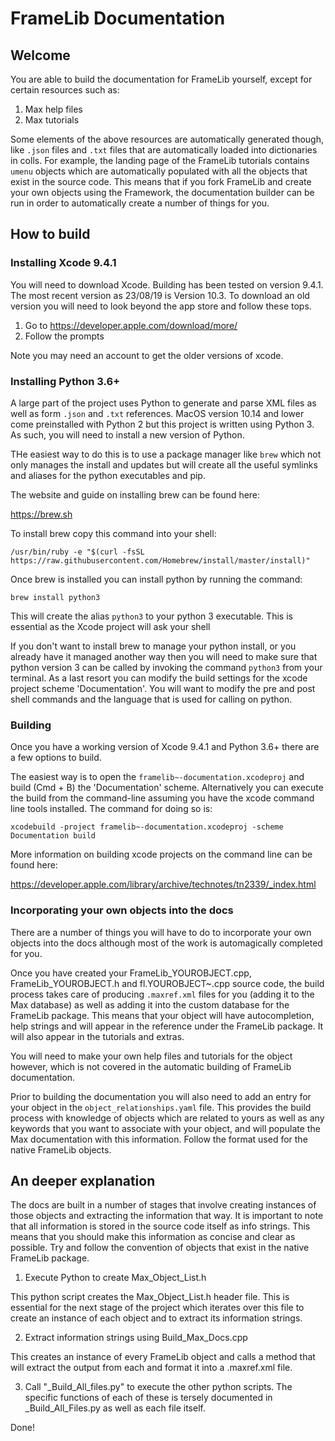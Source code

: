 # FrameLib Documentation

## Welcome
You are able to build the documentation for FrameLib yourself, except for certain resources such as:

1. Max help files
2. Max tutorials

Some elements of the above resources are automatically generated though, like `.json` files and `.txt` files that are automatically loaded into dictionaries in colls. For example, the landing page of the FrameLib tutorials contains `umenu` objects which are automatically populated with all the objects that exist in the source code. This means that if you fork FrameLib and create your own objects using the Framework, the documentation builder can be run in order to automatically create a number of things for you.

## How to build

### Installing Xcode 9.4.1

You will need to download Xcode. Building has been tested on version 9.4.1. The most recent version as 23/08/19 is Version 10.3. To download an old version you will need to look beyond the app store and follow these tops.

1. Go to https://developer.apple.com/download/more/
2. Follow the prompts

Note you may need an account to get the older versions of xcode.

### Installing Python 3.6+

A large part of the project uses Python to generate and parse XML files as well as form `.json` and `.txt` references. MacOS version 10.14 and lower come preinstalled with Python 2 but this project is written using Python 3. As such, you will need to install a new version of Python. 

THe easiest way to do this is to use a package manager like `brew` which not only manages the install and updates but will create all the useful symlinks and aliases for the python executables and pip.

The website and guide on installing brew can be found here: 

https://brew.sh

To install brew copy this command into your shell: 

`/usr/bin/ruby -e "$(curl -fsSL https://raw.githubusercontent.com/Homebrew/install/master/install)"`

Once brew is installed you can install python by running the command: 

`brew install python3`

This will create the alias `python3` to your python 3 executable. This is essential as the Xcode project will ask your shell

If you don't want to install brew to manage your python install, or you already have it managed another way then you will need to make sure that python version 3 can be called by invoking the command `python3` from your terminal. As a last resort you can modify the build settings for the xcode project scheme 'Documentation'. You will want to modify the pre and post shell commands and the language that is used for calling on python.

### Building

Once you have a working version of Xcode 9.4.1 and Python 3.6+ there are a few options to build.

The easiest way is to open the `framelib~-documentation.xcodeproj` and build (Cmd + B) the 'Documentation' scheme. Alternatively you can execute the build from the command-line assuming you have the xcode command line tools installed. The command for doing so is:

`xcodebuild -project framelib~-documentation.xcodeproj -scheme Documentation build`

More information on building xcode projects on the command line can be found here:

https://developer.apple.com/library/archive/technotes/tn2339/_index.html


### Incorporating your own objects into the docs

There are a number of things you will have to do to incorporate your own objects into the docs although most of the work is automagically completed for you.

Once you have created your FrameLib_YOUROBJECT.cpp, FrameLib_YOUROBJECT.h and fl.YOUROBJECT~.cpp source code, the build process takes care of producing `.maxref.xml` files for you (adding it to the Max database) as well as adding it into the custom database for the FrameLib package. This means that your object will have autocompletion, help strings and will appear in the reference under the FrameLib package. It will also appear in the tutorials and extras.

You will need to make your own help files and tutorials for the object however, which is not covered in the automatic building of FrameLib documentation.

Prior to building the documentation you will also need to add an entry for your object in the `object_relationships.yaml` file. This provides the build process with knowledge of objects which are related to yours as well as any keywords that you want to associate with your object, and will populate the Max documentation with this information. Follow the format used for the native FrameLib objects. 


## An deeper explanation

The docs are built in a number of stages that involve creating instances of those objects and extracting the information that way. It is important to note that all information is stored in the source code itself as info strings. This means that you should make this information as concise and clear as possible. Try and follow the convention of objects that exist in the native FrameLib package. 

1. Execute Python to create Max_Object_List.h

This python script creates the Max_Object_List.h header file. This is essential for the next stage of the project which iterates over this file to create an instance of each object and to extract its information strings.

2. Extract information strings using Build_Max_Docs.cpp

This creates an instance of every FrameLib object and calls a method that will extract the output from each and format it into a .maxref.xml file.

3. Call "_Build_All_files.py" to execute the other python scripts. The specific functions of each of these is tersely documented in _Build_All_Files.py as well as each file itself.

Done!

